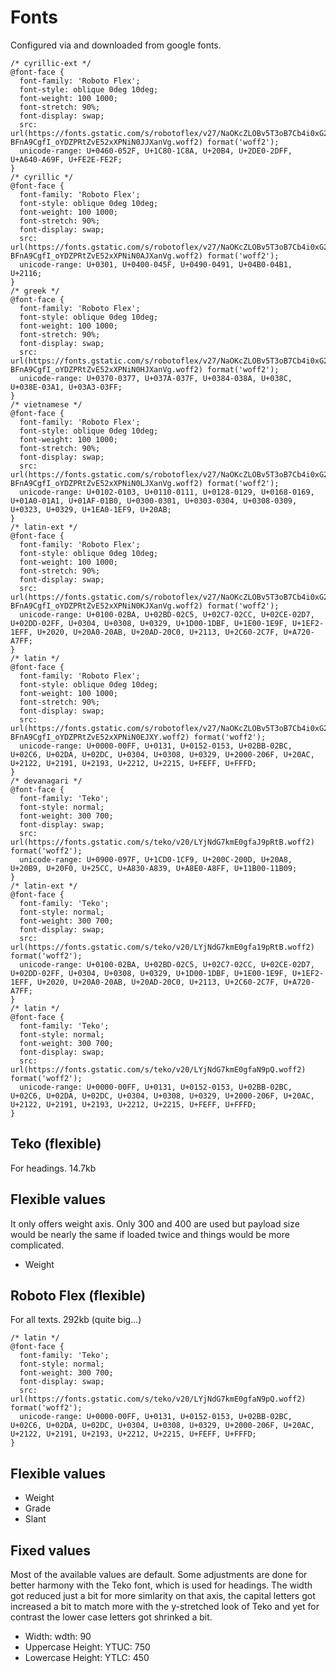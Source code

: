 # Fonts

Configured via and downloaded from google fonts.

```
/* cyrillic-ext */
@font-face {
  font-family: 'Roboto Flex';
  font-style: oblique 0deg 10deg;
  font-weight: 100 1000;
  font-stretch: 90%;
  font-display: swap;
  src: url(https://fonts.gstatic.com/s/robotoflex/v27/NaOKcZLOBv5T3oB7Cb4i0xG2bBVmtU5Wc7yZcSAEzvBPG65coVt_c4_0HvwJZVPEHzgCEJvQGxsTfsDHFHTjLI7UisR7Ia1RC-BFnA9CgfI_oYDZPRtZvE52xXPNiN0JJXanVg.woff2) format('woff2');
  unicode-range: U+0460-052F, U+1C80-1C8A, U+20B4, U+2DE0-2DFF, U+A640-A69F, U+FE2E-FE2F;
}
/* cyrillic */
@font-face {
  font-family: 'Roboto Flex';
  font-style: oblique 0deg 10deg;
  font-weight: 100 1000;
  font-stretch: 90%;
  font-display: swap;
  src: url(https://fonts.gstatic.com/s/robotoflex/v27/NaOKcZLOBv5T3oB7Cb4i0xG2bBVmtU5Wc7yZcSAEzvBPG65coVt_c4_0HvwJZVPEHzgCEJvQGxsTfsDHFHTjLI7UisR7Ia1RC-BFnA9CgfI_oYDZPRtZvE52xXPNiN0AJXanVg.woff2) format('woff2');
  unicode-range: U+0301, U+0400-045F, U+0490-0491, U+04B0-04B1, U+2116;
}
/* greek */
@font-face {
  font-family: 'Roboto Flex';
  font-style: oblique 0deg 10deg;
  font-weight: 100 1000;
  font-stretch: 90%;
  font-display: swap;
  src: url(https://fonts.gstatic.com/s/robotoflex/v27/NaOKcZLOBv5T3oB7Cb4i0xG2bBVmtU5Wc7yZcSAEzvBPG65coVt_c4_0HvwJZVPEHzgCEJvQGxsTfsDHFHTjLI7UisR7Ia1RC-BFnA9CgfI_oYDZPRtZvE52xXPNiN0HJXanVg.woff2) format('woff2');
  unicode-range: U+0370-0377, U+037A-037F, U+0384-038A, U+038C, U+038E-03A1, U+03A3-03FF;
}
/* vietnamese */
@font-face {
  font-family: 'Roboto Flex';
  font-style: oblique 0deg 10deg;
  font-weight: 100 1000;
  font-stretch: 90%;
  font-display: swap;
  src: url(https://fonts.gstatic.com/s/robotoflex/v27/NaOKcZLOBv5T3oB7Cb4i0xG2bBVmtU5Wc7yZcSAEzvBPG65coVt_c4_0HvwJZVPEHzgCEJvQGxsTfsDHFHTjLI7UisR7Ia1RC-BFnA9CgfI_oYDZPRtZvE52xXPNiN0LJXanVg.woff2) format('woff2');
  unicode-range: U+0102-0103, U+0110-0111, U+0128-0129, U+0168-0169, U+01A0-01A1, U+01AF-01B0, U+0300-0301, U+0303-0304, U+0308-0309, U+0323, U+0329, U+1EA0-1EF9, U+20AB;
}
/* latin-ext */
@font-face {
  font-family: 'Roboto Flex';
  font-style: oblique 0deg 10deg;
  font-weight: 100 1000;
  font-stretch: 90%;
  font-display: swap;
  src: url(https://fonts.gstatic.com/s/robotoflex/v27/NaOKcZLOBv5T3oB7Cb4i0xG2bBVmtU5Wc7yZcSAEzvBPG65coVt_c4_0HvwJZVPEHzgCEJvQGxsTfsDHFHTjLI7UisR7Ia1RC-BFnA9CgfI_oYDZPRtZvE52xXPNiN0KJXanVg.woff2) format('woff2');
  unicode-range: U+0100-02BA, U+02BD-02C5, U+02C7-02CC, U+02CE-02D7, U+02DD-02FF, U+0304, U+0308, U+0329, U+1D00-1DBF, U+1E00-1E9F, U+1EF2-1EFF, U+2020, U+20A0-20AB, U+20AD-20C0, U+2113, U+2C60-2C7F, U+A720-A7FF;
}
/* latin */
@font-face {
  font-family: 'Roboto Flex';
  font-style: oblique 0deg 10deg;
  font-weight: 100 1000;
  font-stretch: 90%;
  font-display: swap;
  src: url(https://fonts.gstatic.com/s/robotoflex/v27/NaOKcZLOBv5T3oB7Cb4i0xG2bBVmtU5Wc7yZcSAEzvBPG65coVt_c4_0HvwJZVPEHzgCEJvQGxsTfsDHFHTjLI7UisR7Ia1RC-BFnA9CgfI_oYDZPRtZvE52xXPNiN0EJXY.woff2) format('woff2');
  unicode-range: U+0000-00FF, U+0131, U+0152-0153, U+02BB-02BC, U+02C6, U+02DA, U+02DC, U+0304, U+0308, U+0329, U+2000-206F, U+20AC, U+2122, U+2191, U+2193, U+2212, U+2215, U+FEFF, U+FFFD;
}
/* devanagari */
@font-face {
  font-family: 'Teko';
  font-style: normal;
  font-weight: 300 700;
  font-display: swap;
  src: url(https://fonts.gstatic.com/s/teko/v20/LYjNdG7kmE0gfaJ9pRtB.woff2) format('woff2');
  unicode-range: U+0900-097F, U+1CD0-1CF9, U+200C-200D, U+20A8, U+20B9, U+20F0, U+25CC, U+A830-A839, U+A8E0-A8FF, U+11B00-11B09;
}
/* latin-ext */
@font-face {
  font-family: 'Teko';
  font-style: normal;
  font-weight: 300 700;
  font-display: swap;
  src: url(https://fonts.gstatic.com/s/teko/v20/LYjNdG7kmE0gfa19pRtB.woff2) format('woff2');
  unicode-range: U+0100-02BA, U+02BD-02C5, U+02C7-02CC, U+02CE-02D7, U+02DD-02FF, U+0304, U+0308, U+0329, U+1D00-1DBF, U+1E00-1E9F, U+1EF2-1EFF, U+2020, U+20A0-20AB, U+20AD-20C0, U+2113, U+2C60-2C7F, U+A720-A7FF;
}
/* latin */
@font-face {
  font-family: 'Teko';
  font-style: normal;
  font-weight: 300 700;
  font-display: swap;
  src: url(https://fonts.gstatic.com/s/teko/v20/LYjNdG7kmE0gfaN9pQ.woff2) format('woff2');
  unicode-range: U+0000-00FF, U+0131, U+0152-0153, U+02BB-02BC, U+02C6, U+02DA, U+02DC, U+0304, U+0308, U+0329, U+2000-206F, U+20AC, U+2122, U+2191, U+2193, U+2212, U+2215, U+FEFF, U+FFFD;
}
```

## Teko (flexible)

For headings. 14.7kb

## Flexible values

It only offers weight axis. Only 300 and 400 are used but payload size would be nearly the same if loaded twice and things would be more complicated.

- Weight

## Roboto Flex (flexible)

For all texts. 292kb (quite big...)

```
/* latin */
@font-face {
  font-family: 'Teko';
  font-style: normal;
  font-weight: 300 700;
  font-display: swap;
  src: url(https://fonts.gstatic.com/s/teko/v20/LYjNdG7kmE0gfaN9pQ.woff2) format('woff2');
  unicode-range: U+0000-00FF, U+0131, U+0152-0153, U+02BB-02BC, U+02C6, U+02DA, U+02DC, U+0304, U+0308, U+0329, U+2000-206F, U+20AC, U+2122, U+2191, U+2193, U+2212, U+2215, U+FEFF, U+FFFD;
}
```

## Flexible values

- Weight
- Grade
- Slant

## Fixed values

Most of the available values are default. Some adjustments are done for better harmony with the Teko font, which is used for headings. The width got reduced just a bit for more simlarity on that axis, the capital letters got increased a bit to match more with the y-stretched look of Teko and yet for contrast the lower case letters got shrinked a bit.

- Width: wdth: 90
- Uppercase Height: YTUC: 750
- Lowercase Height: YTLC: 450
